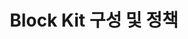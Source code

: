 ---
layout: category
title: Block Kit 구성 및 정책
categoryName: blockkit
permalink: '/kakao_work/blockkit'
order: 2
---